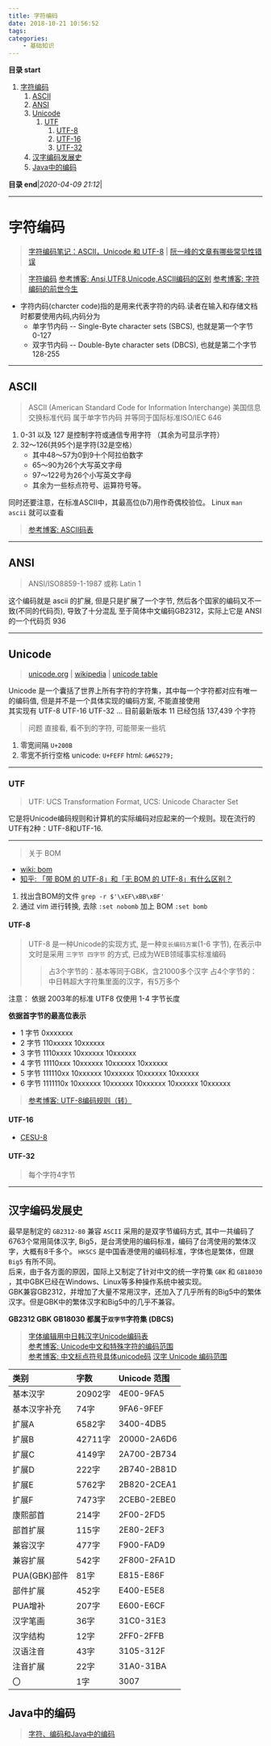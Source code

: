 ```yaml
---
title: 字符编码
date: 2018-10-21 10:56:52
tags: 
categories: 
    - 基础知识
---
```


**目录 start**
 
1. [字符编码](#字符编码)
    1. [ASCII](#ascii)
    1. [ANSI](#ansi)
    1. [Unicode](#unicode)
        1. [UTF](#utf)
            1. [UTF-8](#utf-8)
            1. [UTF-16](#utf-16)
            1. [UTF-32](#utf-32)
    1. [汉字编码发展史](#汉字编码发展史)
    1. [Java中的编码](#java中的编码)

**目录 end**|_2020-04-09 21:12_|
****************************************
# 字符编码

> [字符编码笔记：ASCII，Unicode 和 UTF-8](http://www.ruanyifeng.com/blog/2007/10/ascii_unicode_and_utf-8.html) | [阮一峰的文章有哪些常见性错误](https://www.v2ex.com/t/343634)

> [字符编码](http://blog.jobbole.com/39309/)
> [参考博客: Ansi,UTF8,Unicode,ASCII编码的区别](https://blog.csdn.net/xiongxiao/article/details/3741731)
> [参考博客: 字符编码的前世今生](https://tgideas.qq.com/webplat/info/news_version3/804/808/811/m579/201307/218730.shtml)

- 字符内码(charcter code)指的是用来代表字符的内码.读者在输入和存储文档时都要使用内码,内码分为
    - 单字节内码 -- Single-Byte character sets (SBCS), 也就是第一个字节 0-127 
    - 双字节内码 -- Double-Byte character sets (DBCS), 也就是第二个字节 128-255

************************

## ASCII
> ASCII (American Standard Code for Information Interchange)  美国信息交换标准代码 属于单字节内码 并等同于国际标准ISO/IEC 646

1. 0-31 以及 127 是控制字符或通信专用字符 （其余为可显示字符）
1. 32～126(共95个)是字符(32是空格）
    - 其中48～57为0到9十个阿拉伯数字
    - 65～90为26个大写英文字母
    - 97～122号为26个小写英文字母
    - 其余为一些标点符号、运算符号等。

同时还要注意，在标准ASCII中，其最高位(b7)用作奇偶校验位。   Linux `man ascii` 就可以查看

> [参考博客: ASCII码表](http://www.cnblogs.com/xmxu/archive/2012/07/10/2584032.html)


************************

## ANSI
> ANSI/ISO8859-1-1987 或称 Latin 1  

这个编码就是 ascii 的扩展, 但是只是扩展了一个字节, 然后各个国家的编码又不一致(不同的代码页), 导致了十分混乱
至于简体中文编码GB2312，实际上它是 ANSI 的一个代码页 936


************************

## Unicode
> [unicode.org](http://www.unicode.org/) | [wikipedia](https://en.wikipedia.org/wiki/Unicode) | [unicode table](https://unicode-table.com/cn/)  

Unicode 是一个囊括了世界上所有字符的字符集，其中每一个字符都对应有唯一的编码值, 但是并不是一个具体实现的编码方案, 不能直接使用  
其实现有 UTF-8 UTF-16 UTF-32 ...
目前最新版本 11 已经包括 137,439 个字符

> 问题 直接看, 看不到的字符, 可能带来一些坑
1. 零宽间隔 `U+200B`  
1. 零宽不折行空格 unicode: `U+FEFF` html: `&#65279;` 

************************

### UTF
> UTF: UCS Transformation Format, UCS: Unicode Character Set

它是将Unicode编码规则和计算机的实际编码对应起来的一个规则。现在流行的UTF有2种：UTF-8和UTF-16.

************************

> 关于 BOM
- [wiki: bom](https://en.wikipedia.org/wiki/Byte_order_mark)
- [知乎: 「带 BOM 的 UTF-8」和「无 BOM 的 UTF-8」有什么区别？](https://www.zhihu.com/question/20167122)

1. 找出含BOM的文件  `grep -r $'\xEF\xBB\xBF'`
1. 通过 vim 进行转换, 去除 `:set nobomb` 加上 BOM `:set bomb`


#### UTF-8
> UTF-8 是一种Unicode的实现方式, 是一种`变长编码方案`(1-6 字节), 在表示中文时是采用 `三字节 四字节` 的方式, 已成为WEB领域事实标准编码  
>> 占3个字节的：基本等同于GBK，含21000多个汉字
>> 占4个字节的：中日韩超大字符集里面的汉字，有5万多个

注意： 依据 2003年的标准 UTF8 仅使用 1-4 字节长度

**依据首字节的最高位表示**
- 1 字节 0xxxxxxx 
- 2 字节 110xxxxx 10xxxxxx 
- 3 字节 1110xxxx 10xxxxxx 10xxxxxx 
- 4 字节 11110xxx 10xxxxxx 10xxxxxx 10xxxxxx 
- 5 字节 111110xx 10xxxxxx 10xxxxxx 10xxxxxx 10xxxxxx 
- 6 字节 1111110x 10xxxxxx 10xxxxxx 10xxxxxx 10xxxxxx 10xxxxxx 

> [参考博客: UTF-8编码规则（转） ](http://www.cnblogs.com/chenwenbiao/archive/2011/08/11/2134503.html)

#### UTF-16
- [CESU-8](https://en.wikipedia.org/wiki/CESU-8)

#### UTF-32
> 每个字符4字节

************************

## 汉字编码发展史
最早是制定的 `GB2312-80` 兼容 `ASCII` 采用的是双字节编码方式, 其中一共编码了6763个常用简体汉字, Big5，是台湾使用的编码标准，编码了台湾使用的繁体汉字，大概有8千多个。
`HKSCS` 是中国香港使用的编码标准，字体也是繁体，但跟 `Big5` 有所不同。  
后来，由于各方面的原因，国际上又制定了针对中文的统一字符集 `GBK` 和 `GB18030` ，其中GBK已经在Windows、Linux等多种操作系统中被实现。  
GBK兼容GB2312，并增加了大量不常用汉字，还加入了几乎所有的Big5中的繁体汉字。但是GBK中的繁体汉字和Big5中的几乎不兼容。  

**GB2312 GBK GB18030 都属于`双字节`字符集 (DBCS)**

> [字体编辑用中日韩汉字Unicode编码表](http://www.chi2ko.com/tool/CJK.htm)  
> [参考博客: Unicode中文和特殊字符的编码范围](http://www.cnblogs.com/sosoft/p/3456631.html)  
> [参考博客: 中文标点符号具体unicode码](https://blog.csdn.net/yuan892173701/article/details/8731490)
> [汉字 Unicode 编码范围](https://www.qqxiuzi.cn/zh/hanzi-unicode-bianma.php)


| 类别 | 字数 | Unicode 范围 |
|:----|:----|:----|
| 基本汉字 	     | 20902字 | 4E00-9FA5
| 基本汉字补充    | 74字    | 9FA6-9FEF
| 扩展A 	    | 6582字  | 3400-4DB5
| 扩展B 	    | 42711字 | 20000-2A6D6
| 扩展C 	    | 4149字  | 2A700-2B734
| 扩展D 	    | 222字   | 2B740-2B81D
| 扩展E 	    | 5762字  | 2B820-2CEA1
| 扩展F 	    | 7473字  | 2CEB0-2EBE0
| 康熙部首 	     | 214字  | 2F00-2FD5
| 部首扩展 	     | 115字  | 2E80-2EF3
| 兼容汉字       | 477字  | F900-FAD9
| 兼容扩展 	     | 542字  | 2F800-2FA1D
| PUA(GBK)部件  | 81字   | E815-E86F
| 部件扩展       | 452字  |	E400-E5E8
| PUA增补 	    | 207字  |	E600-E6CF
| 汉字笔画 	     | 36字   | 31C0-31E3
| 汉字结构 	     | 12字   | 2FF0-2FFB
| 汉语注音 	     | 43字   | 3105-312F
| 注音扩展 	     | 22字   | 31A0-31BA
| 〇 	        | 1字    |  3007

## Java中的编码
> [字符、编码和Java中的编码](https://www.jianshu.com/p/1b00ca07b003)



